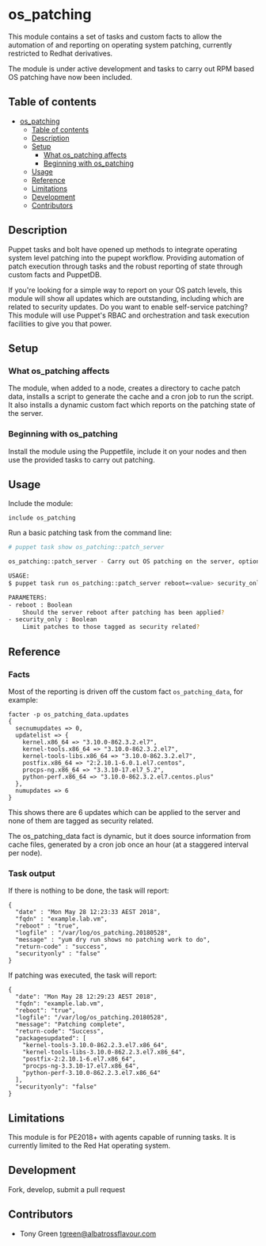 # os_patching

This module contains a set of tasks and custom facts to allow the automation of and reporting on operating system patching, currently restricted to Redhat derivatives.

The module is under active development and tasks to carry out RPM based OS patching have now been included.

## Table of contents

- [os_patching](#ospatching)
  - [Table of contents](#table-of-contents)
  - [Description](#description)
  - [Setup](#setup)
    - [What os_patching affects](#what-ospatching-affects)
    - [Beginning with os_patching](#beginning-with-ospatching)
  - [Usage](#usage)
  - [Reference](#reference)
  - [Limitations](#limitations)
  - [Development](#development)
  - [Contributors](#contributors)

## Description

Puppet tasks and bolt have opened up methods to integrate operating system level patching into the pupept workflow.  Providing automation of patch execution through tasks and the robust reporting of state through custom facts and PuppetDB.

If you're looking for a simple way to report on your OS patch levels, this module will show all updates which are outstanding, including which are related to security updates.  Do you want to enable self-service patching?  This module will use Puppet's RBAC and orchestration and task execution facilities to give you that power.

## Setup

### What os_patching affects

The module, when added to a node, creates a directory to cache patch data, installs a script to generate the cache and a cron job to run the script.  It also installs a dynamic custom fact which reports on the patching state of the server.

### Beginning with os_patching

Install the module using the Puppetfile, include it on your nodes and then use the provided tasks to carry out patching.

## Usage

Include the module:
```puppet
include os_patching
```

Run a basic patching task from the command line:
```bash
# puppet task show os_patching::patch_server

os_patching::patch_server - Carry out OS patching on the server, optionally including a reboot

USAGE:
$ puppet task run os_patching::patch_server reboot=<value> security_only=<value> <[--nodes, -n <node-names>] | [--query, -q <'query'>]>

PARAMETERS:
- reboot : Boolean
    Should the server reboot after patching has been applied?
- security_only : Boolean
    Limit patches to those tagged as security related?
```

## Reference

### Facts

Most of the reporting is driven off the custom fact `os_patching_data`, for example:

```puppet
facter -p os_patching_data.updates
{
  secnumupdates => 0,
  updatelist => {
    kernel.x86_64 => "3.10.0-862.3.2.el7",
    kernel-tools.x86_64 => "3.10.0-862.3.2.el7",
    kernel-tools-libs.x86_64 => "3.10.0-862.3.2.el7",
    postfix.x86_64 => "2:2.10.1-6.0.1.el7.centos",
    procps-ng.x86_64 => "3.3.10-17.el7_5.2",
    python-perf.x86_64 => "3.10.0-862.3.2.el7.centos.plus"
  },
  numupdates => 6
}
```

This shows there are 6 updates which can be applied to the server and none of them are tagged as security related.

The os_patching_data fact is dynamic, but it does source information from cache files, generated by a cron job once an hour (at a staggered interval per node).

### Task output

If there is nothing to be done, the task will report:

```puppet
{
  "date" : "Mon May 28 12:23:33 AEST 2018",
  "fqdn" : "example.lab.vm",
  "reboot" : "true",
  "logfile" : "/var/log/os_patching.20180528",
  "message" : "yum dry run shows no patching work to do",
  "return-code" : "success",
  "securityonly" : "false"
}
```

If patching was executed, the task will report:

```puppet
{
  "date": "Mon May 28 12:29:23 AEST 2018",
  "fqdn": "example.lab.vm",
  "reboot": "true",
  "logfile": "/var/log/os_patching.20180528",
  "message": "Patching complete",
  "return-code": "Success",
  "packagesupdated": [
    "kernel-tools-3.10.0-862.2.3.el7.x86_64",
    "kernel-tools-libs-3.10.0-862.2.3.el7.x86_64",
    "postfix-2:2.10.1-6.el7.x86_64",
    "procps-ng-3.3.10-17.el7.x86_64",
    "python-perf-3.10.0-862.2.3.el7.x86_64"
  ],
  "securityonly": "false"
}
```


## Limitations

This module is for PE2018+ with agents capable of running tasks.  It is currently limited to the Red Hat operating system.

## Development

Fork, develop, submit a pull request

## Contributors

- Tony Green <tgreen@albatrossflavour.com>
